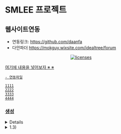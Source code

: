 # SMLEE 프로젝트

## 웹사이트연동
- 연동링크: https://github.com/daanfa
- 다안파더 https://mokguy.wixsite.com/idealtree/forum


<p align="center">
  <a href="https://bit.ly">
    <img alt="licenses" src="https://colab.research.google.com/assets/colab-badge.svg"></a>
  <a href="https://github.com/daanfa">
</p>


여기에 내용을 넣어보자
  ※ 
  ※ 

 
    - 연동파일
```
1111
2222
3333
4444
```



### 생성

<details>
  <summary> 1.2)  </summary>
  


<img src="img/data_img_1.JPG" width="500">

```json
{

},
```


```
<<start conversation>>
<사람>: 
```

</details>

<details>
  <summary> 1.3)  </summary>


- 데이터셋 예시
```
[
    {
        "p": ?",
        "p": " ",
        "p": "",
        "p": " \" \\"",
        "p": [
            1,
            0,
            2
        ]
    }, ...
]
```
-

```
data = {}
'
```

</details>
  
  
